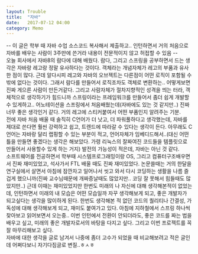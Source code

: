 ```yaml
---
layout: Trouble
title:  "자바"
date:   2017-07-12 04:00
category: Memo
---
```

-- 이 글은 학부 때 자바 수업 소스코드 복사해서 제출하고.. 인턴하면서 거의 처음으로 자바를 배우는 사람이 3주만에 쓴거라 내용이 전문적이지 않고 허접할 수 있음 --   
오늘 회사에서 자바8의 람다에 대해 배웠다. 람다, 그리고 스프링을 공부하면서 드는 생각은 자바랑 레고랑 정말 유사하다는 것이다. 객체라는 개념자체가 레고의 부품과 유사한 점이 많다. 근데 알다시피 레고와 자바의 오브젝트는 다른점이 어떤 로직이 포함될 수 밖에 없다는 것이다. 그래서 람다를 만들어서 로직조차도 객체로 변환하는.. 어떻게보면 진짜 게으른 사람이 만든거같다. 그리고 사람자체가 절차지향적인 성격을 띄는 터라, 객체적으로 생각하기가 힘드니까 스프링이라는 프레임워크를 만들어서 좀더 쉽게 개발할 수 있게하고.. 어노테이션을 스프링에서 처음배웠는데(자바에도 있는 것 같지만..) 진짜 너무 좋은 생각인거 같다. 거의 레고에 스티커붙여서 어떤 부품인지 알려주는 기분.    
전에 자바 처음 배울 때 솔직히 C언어가 더 낫고, 더 파워풀하다고 생각했는데, 자바를 제대로 쓴다면 훨씬 강력하고 쉽고, 트렌드에 따라갈 수 있다는 생각이 든다. 아무래도 C언어는 자바랑 달리 랩핑할 수 있는 부분이 적고, 언어자체가 임베디드해서..(대신 어떤 틀을 만들면 좋겠다는 생각은 해보았다. 가령 리눅스의 잘짜여진 코드들을 템플릿으로 만들어서 사용할수 있게 하는 거지) 발전의 가능성이 적은데, 자바는 아닌 것 같다.   
소프트웨어를 전공하면서 학부때 시스템프로그래밍이랑 OS, 그리고 컴퓨터구조배우면서 진짜 재미있었고, 석사가서 FTL 배울 때도 진짜 재미있었다. 논문쓸때는 거의 한달을 연구실에서 살면서 아침에 잠깐자고 일어나서 씻고 와서 다시 코딩하는 생활을 나름 즐겁게 했으니까(진짜 교수님때문에 개짜증날때도 많았지만.. 코딩 잘 못해서 힘들때도 많았지만..) 근데 이때는 재미있었지만 한번도 미래의 나 자신에 대해 생각해본적이 없었는데, 인턴하면서 미래의 내 모습은 어떤 모습일까 자꾸 생각해보게 되고, 좋은 개발자가 되고싶다는 생각을 많이하게 된다. 한번도 생각해본 적 없던 코드의 퀄리티나 간결성, 가독성에 대해 생각해보게 되고, 재미도 붙여가고 있다. 아침에 지하철에서 스프링 하나씩 찾아보고 읽어보면서 오는중.. 이번 인턴에서 전환이 안되더라도, 좋은 코드를 짜는 법을 배우고 싶고, 미래의 좋은 개발자로서의 바탕을 다지고 싶다. 그리고 이번 프로젝트를 꼭 잘 마무리해보고 싶다.   
자바에 대한 생각을 글로 남겨서 나중에 좀더 고수가 되었을 때 비교해보려고 적은 글인데 어쩌다보니 자기다짐글로 변질..ㅎㅅㅎ
